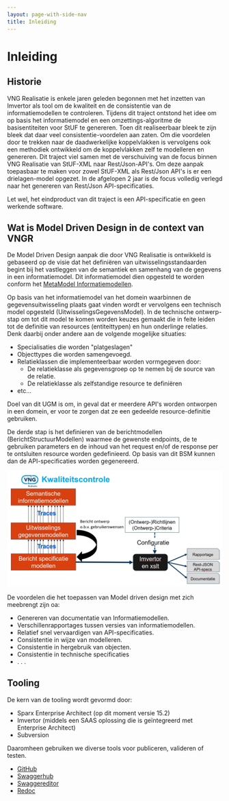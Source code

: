 ```yaml
---
layout: page-with-side-nav
title: Inleiding
---
```


# Inleiding

## Historie

VNG Realisatie is enkele jaren geleden begonnen met het inzetten van Imvertor als tool om de kwaliteit en de consistentie van de informatiemodellen te controleren. Tijdens dit traject ontstond het idee om op basis het informatiemodel en een omzettings-algoritme de basisentiteiten voor StUF te genereren. Toen dit realiseerbaar bleek te zijn bleek dat daar veel consistentie-voordelen aan zaten. Om die voordelen door te trekken naar de daadwerkelijke koppelvlakken is vervolgens ook een methodiek ontwikkeld om de koppelvlakken zelf te modelleren en genereren.
Dit traject viel samen met de verschuiving van de focus binnen VNG Realisatie van StUF-XML naar Rest/Json-API's.
Om deze aanpak toepasbaar te maken voor zowel StUF-XML als Rest/Json API's is er een drielagen-model opgezet. In de afgelopen 2 jaar is de focus volledig verlegd naar het genereren van Rest/Json API-specificaties.

Let wel, het eindproduct van dit traject is een API-specificatie en geen werkende software.  

## Wat is Model Driven Design in de context van VNGR

De Model Driven Design aanpak die door VNG Realisatie is ontwikkeld is gebaseerd op de visie dat het definiëren van uitwisselingsstandaarden begint bij het vastleggen van de semantiek en samenhang van de gegevens in een informatiemodel. Dit informatiemodel dien opgesteld te worden conform het [MetaModel Informatiemodellen](https://docs.geostandaarden.nl/mim/mim/).

Op basis van het informatiemodel van het domein waarbinnen de gegevensuitwisseling plaats gaat vinden wordt er vervolgens een technisch model opgesteld (UitwisselingsGegevensModel). In de technische ontwerp-stap om tot dit model te komen worden keuzes gemaakt die in feite leiden tot de definitie van resources (entiteittypen) en hun onderlinge relaties. Denk daarbij onder andere aan de volgende mogelijke situaties:

- Specialisaties die worden "platgeslagen"
- Objecttypes die worden samengevoegd.
- Relatieklassen die implementeerbaar worden vormgegeven door:
  - De relatieklasse als gegevensgroep op te nemen bij de source van de relatie.
  - De relatieklasse als zelfstandige resource te definiëren
- etc...

Doel van dit UGM is om, in geval dat er meerdere API's worden ontworpen in een domein, er voor te zorgen dat ze een gedeelde resource-definitie gebruiken.

De derde stap is het definieren van de berichtmodellen (BerichtStructuurModellen) waarmee de gewenste endpoints, de te gebruiken parameters en de inhoud van het request en/of de response per te ontsluiten resource worden gedefinieerd. Op basis van dit BSM kunnen dan de API-specificaties worden gegenereerd.

![drielagenmodel](./images/drielagenmodel.JPG)

De voordelen die het toepassen van Model driven design met zich meebrengt zijn oa:
- Genereren van documentatie van Informatiemodellen.
- Verschillenrapportages tussen versies van informatiemodellen.
- Relatief snel vervaardigen van API-specificaties.
- Consistentie in wijze van modelleren.
- Consistentie in hergebruik van objecten.
- Consistentie in technische specificaties
- . . .

## Tooling

De kern van de tooling wordt gevormd door:

- Sparx Enterprise Architect (op dit moment versie 15.2)
- Imvertor (middels een SAAS oplossing die is geïntegreerd met Enterprise Architect)
- Subversion

Daaromheen gebruiken we diverse tools voor publiceren, valideren of testen.

- [GitHub](https://github.com/VNG-Realisatie)
- [Swaggerhub](https://app.swaggerhub.com/home)
- [Swaggereditor](https://editor.swagger.io/)
- [Redoc](https://redoc.ly/)
